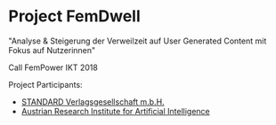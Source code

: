 # Project FemDwell

"Analyse &amp; Steigerung der Verweilzeit auf User Generated Content mit Fokus auf Nutzerinnen"

Call FemPower IKT 2018

Project Participants:
* [STANDARD Verlagsgesellschaft m.b.H.](https://derstandard.at/)
* [Austrian Research Institute for Artificial Intelligence](http://ofai.at/)



